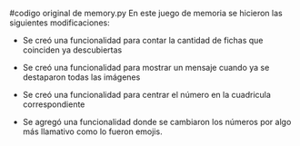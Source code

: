 #codigo original de memory.py En este juego de memoria se hicieron las siguientes modificaciones:

- Se creó una funcionalidad para contar la cantidad de fichas que coinciden ya descubiertas 

- Se creó una funcionalidad para mostrar un mensaje cuando ya se destaparon todas las imágenes 

- Se creó una funcionalidad para centrar el número en la cuadricula correspondiente 

- Se agregó una funcionalidad donde se cambiaron los números por algo más llamativo como lo fueron emojis.
